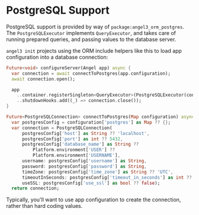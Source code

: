 # PostgreSQL Support

PostgreSQL support is provided by way of `package:angel3_orm_postgres`. The `PostgreSQLExecutor` implements `QueryExecutor`, and takes care of
running prepared queries, and passing values to the database server.

`angel3 init` projects using the ORM include helpers like this to load app configuration into a database connection:

```dart
Future<void> configureServer(Angel app) async {
  var connection = await connectToPostgres(app.configuration);
  await connection.open();

  app
    ..container.registerSingleton<QueryExecutor>(PostgreSQLExecutor(connection))
    ..shutdownHooks.add((_) => connection.close());
}

Future<PostgreSQLConnection> connectToPostgres(Map configuration) async {
  var postgresConfig = configuration['postgres'] as Map ?? {};
  var connection = PostgreSQLConnection(
      postgresConfig['host'] as String ?? 'localhost',
      postgresConfig['port'] as int ?? 5432,
      postgresConfig['database_name'] as String ??
          Platform.environment['USER'] ??
          Platform.environment['USERNAME'],
      username: postgresConfig['username'] as String,
      password: postgresConfig['password'] as String,
      timeZone: postgresConfig['time_zone'] as String ?? 'UTC',
      timeoutInSeconds: postgresConfig['timeout_in_seconds'] as int ?? 30,
      useSSL: postgresConfig['use_ssl'] as bool ?? false);
  return connection;
```

Typically, you'll want to use app configuration to create the connection, rather than hard coding values.
